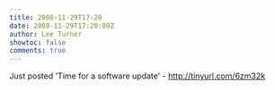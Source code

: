 ```yaml
---
title: 2008-11-29T17-20
date: 2008-11-29T17:20:09Z
author: Lee Turner
showtoc: false
comments: true
---
```


Just posted 'Time for a software update' - http://tinyurl.com/6zm32k

